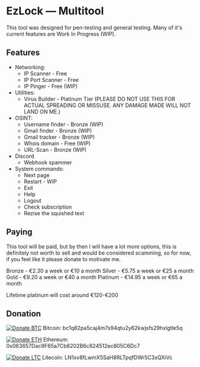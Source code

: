 # EzLock — Multitool
This tool was designed for pen-testing and general testing. Many of it's current features
are Work In Progress (WIP).

## Features  
- Networking:
  - IP Scanner - Free
  - IP Port Scanner - Free
  - IP Pinger - Free (WIP)
- Utilities:
  - Virus Builder - Platinum Tier (PLEASE DO NOT USE THIS FOR ACTUAL SPREADING OR MISSUSE. ANY DAMAGE MADE WILL NOT LAND ON ME.)
- OSINT:
  - Username finder - Bronze (WIP)
  - Gmail finder - Bronze (WIP)
  - Gmail tracker - Bronze (WIP)
  - Whois domain - Free (WIP)
  - URL-Scan - Bronze (WIP)
- Discord
  - Webhook spammer
- System commands:
  - Next page
  - Restart - WIP
  - Exit
  - Help
  - Logout
  - Check subscription
  - Rezise the squished text

## Paying
This tool will be paid, but by then I will have a lot more options, this is definitely not worth to sell and would be considered scamming, so for now, if you feel like it please donate to motivate me.

Bronze - €2.30 a week or €10 a month
Silver - €5.75 a week or €25 a month
Gold - €9.20 a week or €40 a month
Platinum - €14.95 a week or €65 a month

Lifetime platinum will cost around €120-€200

## Donation
[![Donate BTC](https://img.shields.io/badge/Donate-BTC-orange?logo=bitcoin&style=flat-square)](#btc)
Bitcoin: bc1q82pa5caj4m7s94qtu2y62kwjsfs29hxlgtle5q

[![Donate ETH](https://img.shields.io/badge/Donate-ETH-6366F1?logo=ethereum&style=flat-square)](#eth)
Ethereum: 0x063657Dac9F65a7Cb8202B6c824512ec805C6Dc7

[![Donate LTC](https://img.shields.io/badge/Donate-LTC-345D9D?logo=litecoin&style=flat-square)](#ltc)
Litecoin: LN1xv8fLwmX5SaH8RLTpqfDWr5C3xQXiVc
